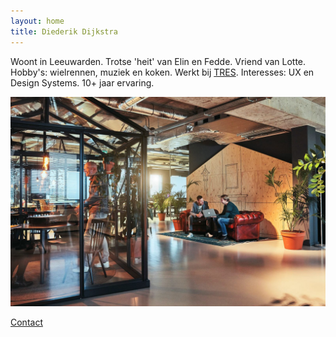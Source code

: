 ```yaml
---
layout: home
title: Diederik Dijkstra
---
```

Woont in Leeuwarden. Trotse 'heit' van Elin en Fedde. Vriend van Lotte. Hobby's: wielrennen, muziek en koken. Werkt bij [TRES](https://tres.nl). Interesses: UX en Design Systems. 10+ jaar ervaring.

![TRES](/uploads/images/tres.jpg)

[Contact](https://twitter.com/dydric)
